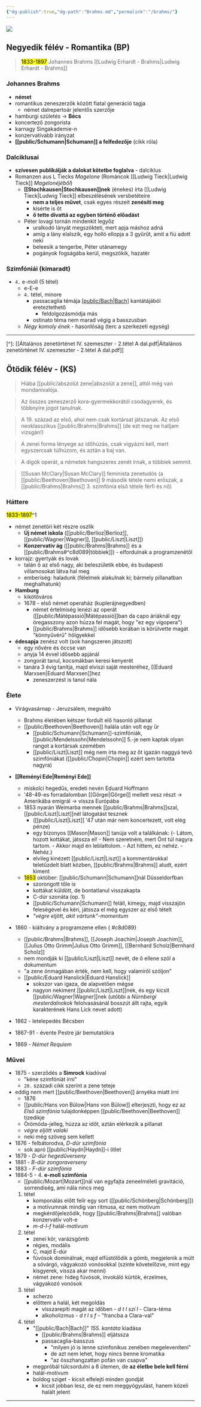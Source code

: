 ```yaml
---
{"dg-publish":true,"dg-path":"Brahms.md","permalink":"/brahms/"}
---
```


![](https://is2-ssl.mzstatic.com/image/thumb/Purple69/v4/e3/ec/da/e3ecdab5-438d-a8f9-f61d-d8d1b9d85392/mzl.mwehucyv.png/256x256bb.jpg)
## Negyedik félév - Romantika (BP)

> <mark>1833-1897</mark>
> Johannes Brahms
> [[Ludwig Erhardt - Brahms\|Ludwig Erhardt - Brahms]]

### Johannes Brahms

- **német**
- romantikus zeneszerzők között fiatal generáció tagja
	- német dalrepertoár jelentős szerzője
- hamburgi születés -> **Bécs**
- koncertező zongorista
- karnagy Singakademie-n
- konzervatívabb irányzat
- **[[public/Schumann\|Schumann]] a felfedezője** (cikk róla)

### Dalciklusai

- **szívesen publikálják a dalokat kötetbe foglalva** - dalciklus
- Romanzen aus L Tiecks *Magelone* (Románcok [[Ludwig Tieck\|Ludwig Tieck]] *Magelonéjéből*)
	- **[[Stochkausen\|Stochkausen]]nek** (énekes) írta [[Ludwig Tieck\|Ludwig Tieck]] elbeszélésének versbetéteire
		- **nem a teljes művet**, csak egyes részeit **zenésíti meg**
		- kísérte is őt
		- **ő tette divattá az egyben történő előadást**
	- Péter lovagi tornán mindenkit legyőz
		- uralkodó lányát megszökteti, mert apja máshoz adná
		- amíg a lány elalszik, egy holló ellopja a 3 gyűrűt, amit a fiú adott neki
		- beleesik a tengerbe, Péter utánamegy
		- pogányok fogságába kerül, megszökik, hazatér

### Szimfóniái (kimaradt)

- `4.` e-moll (5 tétel)
	- e-E-e
	- `4.` tétel, minore
		- passacaglia témája [[public/Bach\|Bach]](?) kantátájából ereteztethető
			- feldolgozásmódja más
		- ostinato téma nem marad végig a basszusban
	- *Négy komoly ének* - hasonlóság (terc a szerkezeti egység)

---
[^]: [[Általános zenetörténet IV. szemeszter - 2.tétel A dal.pdf\|Általános zenetörténet IV. szemeszter - 2.tétel A dal.pdf]]

## Ötödik félév - (KS)

> Hiába [[public/abszolút zene\|abszolút a zene]], attól még van mondanivalója.

> Az összes zeneszerző kora-gyermekkorától csodagyerek, és többnyire jogot tanulnak.

> A 19. század az első, ahol nem csak kortársat játszanak. Az első neoklasszikus [[public/Brahms\|Brahms]] (de ezt meg ne halljam vizsgán!)

> A zenei forma lényege az időhúzás, csak vigyázni kell, mert egyszercsak túlhúzom, és aztán a baj van.

> A digók operát, a németek hangszeres zenét írnak, a többiek semmit.

> [[Susan McClary\|Susan McClary]] feminista zenetudós (a [[public/Beethoven\|Beethoven]] 9 második tétele nemi erőszak, a [[public/Brahms\|Brahms]] 3. szimfónia első tétele férfi és nő)
### Háttere
<mark>1833-1897</mark>^1
- német zenetöri két részre oszlik
	- **Új német iskola** ([[public/Berlioz\|Berlioz]], [[public/Wagner\|Wagner]], [[public/Liszt\|Liszt]])
	- **Konzervatív ág** ([[public/Brahms\|Brahms]] és a [[public/Brahms#^c8d089\|többiek]]) - elfordulnak a programzenétől
- korrajz: gyertyák és lovak
	- talán ő az első nagy, aki beleszületik ebbe, és budapesti villamosokat látva hal meg
	- emberiség: haladunk (félelmek alakulnak ki; bármely pillanatban meghalhatunk)
- **Hamburg**
	- kikötőváros
	- 1678 - első német operaház (kuplerájnegyedben)
		- német értelmiség lenézi az operát ([[public/Mátépassió\|Mátépassió]]ban da capo áriáknál egy öregasszony azon húzza fel magát, hogy "ez egy vígopera")
		- [[public/Brahms\|Brahms]] idősebb korában is körülvette magát "könnyűvérű" hölgyekkel
- **édesapja** zenész volt (sok hangszeren játszott)
	- egy nővére és öccse van
	- anyja 14 évvel idősebb apjánál
	- zongorát tanul, kocsmákban keresi kenyerét
	- tanára 3 évig tanítja, majd elviszi saját mesteréhez, [[Eduard Marxsen\|Eduard Marxsen]]hez
		- zeneszerzést is tanul nála
### Élete
- Virágvasárnap - Jeruzsálem, megváltó
	- Brahms életében kétszer fordult elő hasonló pillanat
	- [[public/Beethoven\|Beethoven]] halála után volt egy űr
		- [[public/Schumann\|Schumann]]-szimfóniák, [[public/Mendelssohn\|Mendelssohn]] 5.-je nem kaptak olyan rangot a kortársak szemében
		- [[public/Liszt\|Liszt]] még nem írta meg az őt igazán naggyá tevő szimfóniákat ([[public/Chopin\|Chopin]] ezért sem tartotta nagyra)
- **[[Reményi Ede\|Reményi Ede]]**
	- miskolci hegedűs, eredeti nevén Eduard Hoffmann
	- '48-49-es forradalomban [[Görgei\|Görgei]] mellett vesz részt -> Amerikába emigrál -> vissza Európába
	- 1853 nyarán Weimarba mennek [[public/Brahms\|Brahms]]szal, [[public/Liszt\|Liszt]]nél látogatást tesznek
		- ([[public/Liszt\|Liszt]] '47 után már nem koncertezett, volt elég pénze)
		- egy bizonyos [[Mason\|Mason]] tanúja volt a találkának: (- Látom, hozott kottákat, játssza el! - Nem szeretném, mert Önt túl nagyra tartom. - Akkor majd én leblattolom. - Azt hittem, ez nehéz. - Nehéz.)
		- elvileg kinézett [[public/Liszt\|Liszt]] a kommentárokkal teletűzdelt blatt közben, [[public/Brahms\|Brahms]] aludt, ezért kiment
	- <mark>1853</mark> október: [[public/Schumann\|Schumann]]nál Düsseldorfban
		- szorongott tőle is
		- kottákat küldött, de bontatlanul visszakapta
		- C-dúr szonáta (op. 1)
		- [[public/Schumann\|Schumann]] feláll, kimegy, majd visszajön feleségével és kéri, játssza el még egyszer az első tételt
		- *"végre eljött, akit vártunk"-momentum*
- 1860 - kiáltvány a programzene ellen
{ #c8d089}

	- [[public/Brahms\|Brahms]], [[Joseph Joachim\|Joseph Joachim]], [[Julius Otto Grimm\|Julius Otto Grimm]], [[Bernhard Scholz\|Bernhard Scholz]]
	- nem mondják ki [[public/Liszt\|Liszt]] nevét, de ő ellene szól a dokumentum
	- "a zene önmagában érték, nem kell, hogy valamiről szóljon"
	- [[public/Eduard Hanslick\|Eduard Hanslick]]
		- sokszor van igaza, de alapvetően mégse
		- nagyon nekiment [[public/Liszt\|Liszt]]nek, és egy kicsit [[public/Wagner\|Wagner]]nek (utóbbi a *Nürnbergi mesterdalnokok* felolvasásánál bosszút állt rajta, egyik karakterének Hans Lick nevet adott)
- 1862 - letelepedés Bécsben
- 1867-91 - évente Pestre jár bemutatókra
- 1869 - *Német Requiem*
### Művei
- 1875 - szerződés a **Simrock** kiadóval
	- "kéne szimfóniát írni"
	- `20.` századi cikk szerint a zene teteje
- eddig nem mert [[public/Beethoven\|Beethoven]] árnyéka miatt írni
	- 1876
	- [[public/Hans von Bülow\|Hans von Bülow]] elterjeszti, hogy ez az *Első szimfónia* tulajdonképpen [[public/Beethoven\|Beethoven]] tizedikje
	- Örömóda-jelleg, húzza az időt, aztán elérkezik a pillanat
	- *végre eljött valaki*
	- neki még szöveg sem kellett
- 1876 - felbátorodva, *D-dúr szimfónia*
	- sok apró [[public/Haydn\|Haydn]]-i ötlet
- 1879 - *D-dúr hegedűverseny*
- 1881 - *B-dúr zongoraverseny*
- 1883 - *F-dúr szimfónia*
- 1884-5 - 4. **e-moll szimfónia**
	- [[public/Mozart\|Mozart]]nál van egyfajta zeneelméleti gravitáció, sorrendiség, ami nála nincs meg
	1. tétel
		- komponálás előtt felír egy sort ([[public/Schönberg\|Schönberg]])
		- a motívumnak mindig van ritmusa, ez nem motívum
		- megkérdőjeleződik, hogy [[public/Brahms\|Brahms]] valóban konzervatív volt-e
		- *m-d-l-f* halál-motívum
	2. tétel
		- zenei kör, varázsgömb
		- régies, modális
		- C, majd E-dúr
		- fúvósok dominálnak, majd elfüstölődik a gömb, megjelenik a múlt a sóvárgó, vágyakozó vonósokkal (szinte követelőzve, mint egy kisgyerek, vissza akar menni)
		- német zene: hideg fúvósok, invokáló kürtök, érzelmes, vágyakozó vonósok
	3. tétel
		- scherzo
		- előttem a halál, két megoldás
			- visszarepíti magát az időben - *d t l szí l* - Clara-téma
			- alkoholizmus - *d t l s f* - "francba a Clara-val"
	4. tétel
		- "[[public/Bach\|Bach]]" *155. kantáta* kiadása
			- [[public/Brahms\|Brahms]] eljátssza
			- passacaglia-basszus
				- "milyen jó is lenne szimfonikus zenében megeleveníteni"
				- de azt nem lehet, hogy nincs benne kromatika
				- "az összhangzattan pofán van csapva"
		- megpróbál túlcsordulni a 8 ütemen, de **az életbe bele kell férni**
		- halál-motívum
		- boldog sziget - kicsit elfelejti minden gondját
			- kicsit jobban lesz, de ez nem meggyógyulást, hanem közeli halált jelent


---
[^1]: nagy zeneszerzők két legfontosabb évszámát tudni kell